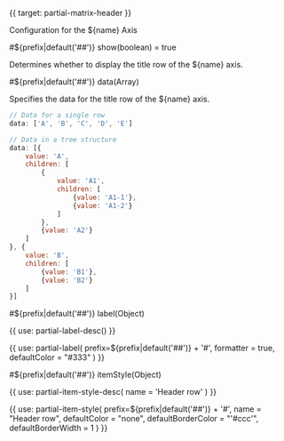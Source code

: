 {{ target: partial-matrix-header }}

Configuration for the ${name} Axis

#${prefix|default('##')} show(boolean) = true

Determines whether to display the title row of the ${name} axis.

#${prefix|default('##')} data(Array)

Specifies the data for the title row of the ${name} axis.

```js
// Data for a single row
data: ['A', 'B', 'C', 'D', 'E']

// Data in a tree structure
data: [{
    value: 'A',
    children: [
        {
            value: 'A1',
            children: [
                {value: 'A1-1'},
                {value: 'A1-2'}
            ]
        },
        {value: 'A2'}
    ]
}, {
    value: 'B',
    children: [
        {value: 'B1'},
        {value: 'B2'}
    ]
}]
```

#${prefix|default('##')} label(Object)

{{ use: partial-label-desc() }}

{{ use: partial-label(
    prefix=${prefix|default('##')} + '#',
    formatter = true,
    defaultColor = "#333"
) }}

#${prefix|default('##')} itemStyle(Object)

{{ use: partial-item-style-desc(
    name = 'Header row'
) }}

{{ use: partial-item-style(
    prefix=${prefix|default('##')} + '#',
    name = "Header row",
    defaultColor = "none",
    defaultBorderColor = "'#ccc'",
    defaultBorderWidth = 1
) }}
